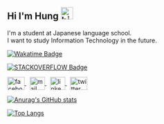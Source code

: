 ## Hi I'm Hung <img src="https://user-images.githubusercontent.com/1303154/88677602-1635ba80-d120-11ea-84d8-d263ba5fc3c0.gif" width="28px" height="28px" alt="hi">


 I'm a student at Japanese language school.  
 I want to study Information Technology in the future.

[![Wakatime Badge](https://wakatime.com/badge/user/e6b1e602-d31a-475f-a2e0-aeea1076f255.svg)](https://wakatime.com/@e6b1e602-d31a-475f-a2e0-aeea1076f255) 

[![STACKOVERFLOW Badge](https://img.shields.io/stackexchange/stackoverflow/r/20087661?color=red&label=STACKOVERFLOW&logo=stackoverflow&style=for-the-badge)](https://stackoverflow.com/users/20087661/h2002)

<p align="left">
<a href="https://www.facebook.com/profile.php?id=100069865830621" target="blank">
    <img align="center" src="https://upload.wikimedia.org/wikipedia/commons/5/51/Facebook_f_logo_%282019%29.svg" alt="facebook" height="30" width="40" />
</a>
&nbsp
<a href="mailto:manhhung.h2002@gmail.com" target="blank">
    <img align="center" src="https://upload.wikimedia.org/wikipedia/commons/7/7e/Gmail_icon_%282020%29.svg" alt="mail" height="30" width="35" />
</a>
&nbsp
<a href="mailto:manhhung.h2002@gmail.com" target="blank">
    <img align="center" src="https://upload.wikimedia.org/wikipedia/commons/thumb/8/81/LinkedIn_icon.svg/2048px-LinkedIn_icon.svg.png" alt="linkedin" height="30" width="35" />
</a>
&nbsp
<a href="https://twitter.com/H1905062002" target="blank">
    <img align="center" src="https://upload.wikimedia.org/wikipedia/commons/6/6f/Logo_of_Twitter.svg" alt="twitter" height="30" width="40" />
</a>

[![Anurag's GitHub stats](https://github-readme-stats-hungh2002.vercel.app/api?username=hungh2002&hide_border=true&theme=transparent&show_icons=true&title_color=2f81f7&text_color=2f81f7)](https://github.com/anuraghazra/github-readme-stats)

[![Top Langs](https://github-readme-stats-hungh2002.vercel.app/api/top-langs/?username=hungh2002&layout=compact&hide_border=true&theme=transparent&custom_title=)](https://github.com/anuraghazra/github-readme-stats)


<!--START_SECTION:activity-->

<!--END_SECTION:activity-->
